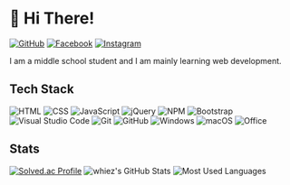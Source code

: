 # 👋 Hi There!

[![GitHub](https://img.shields.io/badge/GitHub-black.svg?style=for-the-badge&logo=github&logoColor=white)](https://github.com/whiez)
[![Facebook](https://img.shields.io/badge/Facebook-1DA1f2.svg?style=for-the-badge&logo=facebook&logoColor=white)](https://www.facebook.com/profile.php?id=100079592343763)
[![Instagram](https://img.shields.io/badge/Instagram-C13584.svg?style=for-the-badge&logo=instagram&logoColor=white)](https://www.instagram.com/09_hyunwoo/)

I am a middle school student and I am mainly learning web development.

## Tech Stack
![HTML](https://img.shields.io/badge/HTML-E34F26.svg?style=for-the-badge&logo=html5&logoColor=white)
![CSS](https://img.shields.io/badge/CSS-1572B6.svg?style=for-the-badge&logo=css3&logoColor=white)
![JavaScript](https://img.shields.io/badge/JavaScript-F7DF1E.svg?&style=for-the-badge&logo=javascript&logoColor=black)
![jQuery](https://img.shields.io/badge/jQuery-0769AD?style=for-the-badge&logo=jquery&logoColor=white)
![NPM](https://img.shields.io/badge/npm-CB3837?style=for-the-badge&logo=npm&logoColor=white)
![Bootstrap](https://img.shields.io/badge/Bootstrap_-712cf9.svg?&style=for-the-badge&logo=bootstrap&logoColor=white)
![Visual Studio Code](https://img.shields.io/badge/Visual_Studio_Code-0078d7.svg?style=for-the-badge&logo=visual-studio-code&logoColor=white)
![Git](https://img.shields.io/badge/git-F05033.svg?style=for-the-badge&logo=git&logoColor=white)
![GitHub](https://img.shields.io/badge/GitHub-121011.svg?style=for-the-badge&logo=github&logoColor=white)
![Windows](https://img.shields.io/badge/Windows-0078D6?style=for-the-badge&logo=windows&logoColor=white)
![macOS](https://img.shields.io/badge/macOS-0a5efc?style=for-the-badge&logo=macos&logoColor=white)
![Office](https://img.shields.io/badge/Office-D83B01?style=for-the-badge&logo=microsoft-office&logoColor=white)

## Stats
[![Solved.ac Profile](http://mazassumnida.wtf/api/generate_badge?boj=whiez)](https://solved.ac/whiez)
![whiez's GitHub Stats](https://github-readme-stats.vercel.app/api?username=whiez&count_private=true&show_icons=true)
![Most Used Languages](https://github-readme-stats.vercel.app/api/top-langs/?username=whiez&layout=compact)

